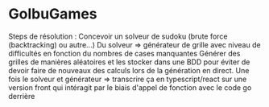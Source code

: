 # GolbuGames

Steps de résolution : 
Concevoir un solveur de sudoku (brute force (backtracking) ou autre...)
Du solveur => générateur de grille avec niveau de difficultés en fonction du nombres de cases manquantes 
Générer des grilles de manières aléatoires et les stocker dans une BDD pour éviter de devoir faire de nouveaux des calculs lors de la génération en direct. 
Une fois le solveur et générateur => transcrire ça en typescript/react sur une version front qui intéragit par le biais d'appel de fonction avec le code go derrière